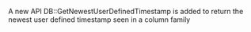 A new API DB::GetNewestUserDefinedTimestamp is added to return the newest user defined timestamp seen in a column family